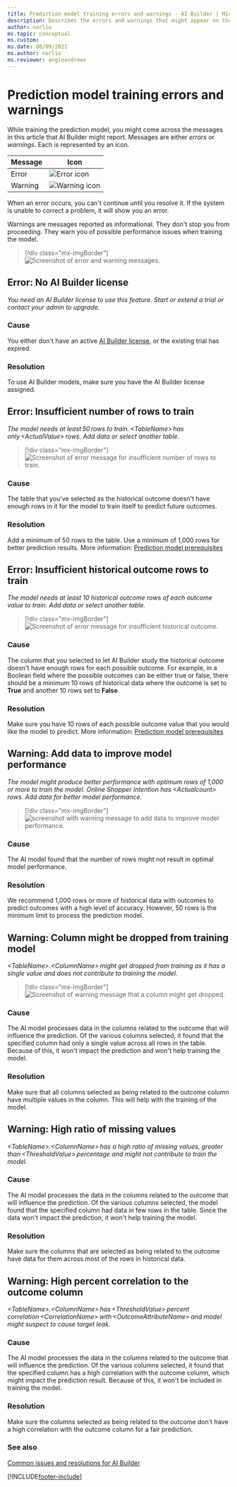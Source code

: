 ```yaml
---
title: Prediction model training errors and warnings - AI Builder | Microsoft Docs
description: Describes the errors and warnings that might appear on the AI Builder prediction model details page.
author: norliu
ms.topic: conceptual
ms.custom: 
ms.date: 08/09/2021
ms.author: norliu
ms.reviewer: angieandrews
---
```


# Prediction model training errors and warnings

While training the prediction model, you might come across the messages in this article that AI Builder might report. Messages are either *errors* or *warnings*. Each is represented by an icon.

|Message |Icon  |
|---------|---------|
|Error   | ![Error icon](media/predict-icon-error.png "Error icon")        |
|Warning | ![Warning icon](media/predict-icon-warn.png "Warning icon")

When an error occurs, you can't continue until you resolve it. If the system is unable to correct a problem, it will show you an error.

Warnings are messages reported as informational. They don't stop you from proceeding. They warn you of possible performance issues when training the model.

> [!div class="mx-imgBorder"]
> ![Screenshot of error and warning messages.](media/predict-errors.png "Error and warning messages")


## Error: No AI Builder license

*You need an AI Builder license to use this feature. Start or extend a trial or contact your admin to upgrade.*

### Cause

You either don't have an active [AI Builder license](administer-licensing.md), or the existing trial has expired.

### Resolution

To use AI Builder models, make sure you have the AI Builder license assigned.

## Error: Insufficient number of rows to train

*The model needs at least 50 rows to train. \<TableName> has only \<ActualValue> rows. Add data or select another table.*

> [!div class="mx-imgBorder"]
> ![Screenshot of error message for insufficient number of rows to train.](media/predict-rows.png "Insufficient number of rows to train error message")

### Cause 

The table that you've selected as the historical outcome doesn't have enough rows in it for the model to train itself to predict future outcomes.

### Resolution

Add a minimum of 50 rows to the table. Use a minimum of 1,000 rows for better prediction results. More information: [Prediction model prerequisites](prediction-prereq.md)

## Error: Insufficient historical outcome rows to train

*The model needs at least 10 historical outcome rows of each outcome value to train. Add data or select another table.*

> [!div class="mx-imgBorder"]
> ![Screenshot of error message for insufficient historical outcome.](media/predict-history-rows.png "Insufficient historical outcome error message")

### Cause

The column that you selected to let AI Builder study the historical outcome doesn't have enough rows for each possible outcome. For example, in a Boolean field where the possible outcomes can be either true or false, there should be a minimum 10 rows of historical data where the outcome is set to **True** and another 10 rows set to **False**.

### Resolution

Make sure you have 10 rows of each possible outcome value that you would like the model to predict. More information: [Prediction model prerequisites](prediction-prereq.md)

## Warning: Add data to improve model performance

*The model might produce better performance with optimum rows of 1,000 or more to train the model. Online Shopper Intention has \<Actualcount> rows. Add data for better model performance.*

> [!div class="mx-imgBorder"]
> ![screenshot with warning message to add data to improve model performance.](media/predict-warn-perf.png "Add data to improve model performance warning message")

### Cause

The AI model found that the number of rows might not result in optimal model performance.

### Resolution

We recommend 1,000 rows or more of historical data with outcomes to predict outcomes with a high level of accuracy. However, 50 rows is the minimum limit to process the prediction model.

## Warning: Column might be dropped from training model

*\<TableName>.\<ColumnName> might get dropped from training as it has a single value and does not contribute to training the model.*

> [!div class="mx-imgBorder"]
> ![Screenshot of warning message that a column might get dropped.](media/predict-warn-drop.png "Column might get dropped warning message")

### Cause

The AI model processes data in the columns related to the outcome that will influence the prediction. Of the various columns selected, it found that the specified column had only a single value across all rows in the table. Because of this, it won't impact the prediction and won't help training the model.

### Resolution

Make sure that all columns selected as being related to the outcome column have multiple values in the column. This will help with the training of the model.

## Warning: High ratio of missing values

*\<TableName>.\<ColumnName> has a high ratio of missing values, greater than \<ThresholdValue> percentage and might not contribute to train the model.*

### Cause

The AI model processes the data in the columns related to the outcome that will influence the prediction. Of the various columns selected, the model found that the specified column had data in few rows in the table. Since the data won't impact the prediction, it won't help training the model.

### Resolution

Make sure the columns that are selected as being related to the outcome have data for them across most of the rows in historical data.

## Warning: High percent correlation to the outcome column

*\<TableName>.\<ColumnName> has \<ThresholdValue> percent correlation \<CorrelationName> with \<OutcomeAttributeName> and model might suspect to cause target leak.*

### Cause

The AI model processes the data in the columns related to the outcome that will influence the prediction. Of the various columns selected, it found that the specified column has a high correlation with the outcome column, which might impact the prediction result. Because of this, it won't be included in training the model.

### Resolution

Make sure the columns selected as being related to the outcome don't have a high correlation with the outcome column for a fair prediction.

### See also

[Common issues and resolutions for AI Builder](common-issues.md)

[!INCLUDE[footer-include](includes/footer-banner.md)]

